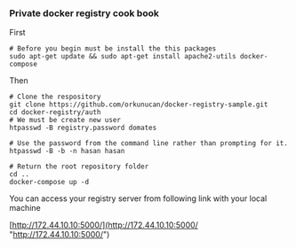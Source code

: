 ### Private docker registry cook book

First

    # Before you begin must be install the this packages
	sudo apt-get update && sudo apt-get install apache2-utils docker-compose


Then


	# Clone the respository
	git clone https://github.com/orkunucan/docker-registry-sample.git
	cd docker-registry/auth
	# We must be create new user
	htpasswd -B registry.password domates
	
	# Use the password from the command line rather than prompting for it.
	htpasswd -B -b -n hasan hasan
	
	# Return the root repository folder
	cd ..
	docker-compose up -d

You can access your registry server from following link with your local machine

[http://172.44.10.10:5000/](http://172.44.10.10:5000/ "http://172.44.10.10:5000/")
